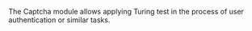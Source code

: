 The Captcha module allows applying Turing test in the process of user authentication or similar tasks.
